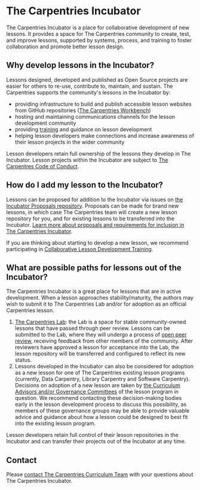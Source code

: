 # The Carpentries Incubator

The Carpentries Incubator is a place for collaborative development of new lessons. 
It provides a space for The Carpentries community to create, test, and improve lessons, supported by systems, process, and training to foster collaboration and promote better lesson design.

## Why develop lessons in the Incubator?
Lessons designed, developed and published as Open Source projects are easier for others to re-use, contribute to, maintain, and sustain.
The Carpentries supports the community's lessons in the Incubator by:

* providing infrastructure to build and publish accessible lesson websites from GitHub repositories ([The Carpentries Workbench](https://carpentries.github.io/workbench/))
* hosting and maintaining communications channels for the lesson development community
* providing [training](https://carpentries.org/lesson-development-training/) and guidance on lesson development
* helping lesson developers make connections and increase awareness of their lesson projects in the wider community

Lesson developers retain full ownership of the lessons they develop in The Incubator.
Lesson projects within the Incubator are subject to [The Carpentres Code of Conduct](https://docs.carpentries.org/topic_folders/policies/code-of-conduct.html).

## How do I add my lesson to the Incubator?
Lessons can be proposed for addition to the Incubator via issues on [the Incubator Proposals repository](https://github.com/carpentries-incubator/proposals/).
Proposals can be made for brand new lessons, in which case The Carpentries team will create a new lesson repository for you, and for existing lessons to be transferred into the Incubator.
[Learn more about proposals and requirements for inclusion in The Carpentries Incubator](https://github.com/carpentries-incubator/proposals/?tab=readme-ov-file#the-carpentries-incubator).

If you are thinking about starting to develop a new lesson, we recommend participating in [Collaborative Lesson Development Training](https://carpentries.org/lesson-development-training/).

## What are possible paths for lessons out of the Incubator?
The Carpentries Incubator is a great place for lessons that are in active development. When a lesson approaches stability/maturity, the authors may wish to submit it to The Carpentries Lab and/or for adoption as an official Carpentries lesson.

1. [The Carpentries Lab](https://carpentries-lab.org/): the Lab is a space for stable community-owned lessons that have passed through peer review. Lessons can be submitted to the Lab, where they will undergo a process of [open peer review](https://github.com/carpentries-lab/reviews/), receiving feedback from other members of the community. After reviewers have approved a lesson for acceptance into the Lab, the lesson repository will be transferred and configured to reflect its new status.
2. Lessons developed in the Incubator can also be considered for adoption as a new lesson for one of The Carpentries existing lesson programs (currently, Data Carpentry, Library Carpentry and Software Carpentry). Decisions on adoption of a new lesson are taken by [the Curriculum Advisors and/or Governance Committees](https://carpentries.org/curriculum-advisors/) of the lesson program in question. We recommend contacting these decision-making bodies early in the lesson development process to discuss this possibility, as members of these governance groups may be able to provide valuable advice and guidance about how a lesson could be designed to best fit into the existing lesson program.

Lesson developers retain full control of their lesson repositories in the Incubator and can transfer their projects out of the Incubator at any time.

## Contact
Please [contact The Carpentries Curriculum Team](mailto:curriculum@carpentries.org) with your questions about The Carpentries Incubator.